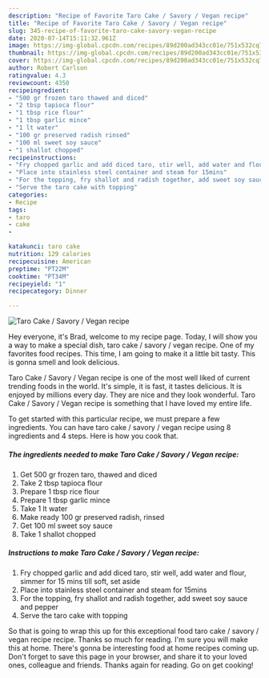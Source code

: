 ```yaml
---
description: "Recipe of Favorite Taro Cake / Savory / Vegan recipe"
title: "Recipe of Favorite Taro Cake / Savory / Vegan recipe"
slug: 345-recipe-of-favorite-taro-cake-savory-vegan-recipe
date: 2020-07-14T15:11:32.961Z
image: https://img-global.cpcdn.com/recipes/89d200ad343cc01e/751x532cq70/taro-cake-savory-vegan-recipe-recipe-main-photo.jpg
thumbnail: https://img-global.cpcdn.com/recipes/89d200ad343cc01e/751x532cq70/taro-cake-savory-vegan-recipe-recipe-main-photo.jpg
cover: https://img-global.cpcdn.com/recipes/89d200ad343cc01e/751x532cq70/taro-cake-savory-vegan-recipe-recipe-main-photo.jpg
author: Robert Carlson
ratingvalue: 4.3
reviewcount: 4350
recipeingredient:
- "500 gr frozen taro thawed and diced"
- "2 tbsp tapioca flour"
- "1 tbsp rice flour"
- "1 tbsp garlic mince"
- "1 lt water"
- "100 gr preserved radish rinsed"
- "100 ml sweet soy sauce"
- "1 shallot chopped"
recipeinstructions:
- "Fry chopped garlic and add diced taro, stir well, add water and flour, simmer for 15 mins till soft, set aside"
- "Place into stainless steel container and steam for 15mins"
- "For the topping, fry shallot and radish together, add sweet soy sauce and pepper"
- "Serve the taro cake with topping"
categories:
- Recipe
tags:
- taro
- cake
- 

katakunci: taro cake  
nutrition: 129 calories
recipecuisine: American
preptime: "PT22M"
cooktime: "PT34M"
recipeyield: "1"
recipecategory: Dinner

---
```



![Taro Cake / Savory / Vegan recipe](https://img-global.cpcdn.com/recipes/89d200ad343cc01e/751x532cq70/taro-cake-savory-vegan-recipe-recipe-main-photo.jpg)

Hey everyone, it's Brad, welcome to my recipe page. Today, I will show you a way to make a special dish, taro cake / savory / vegan recipe. One of my favorites food recipes. This time, I am going to make it a little bit tasty. This is gonna smell and look delicious.



Taro Cake / Savory / Vegan recipe is one of the most well liked of current trending foods in the world. It's simple, it is fast, it tastes delicious. It is enjoyed by millions every day. They are nice and they look wonderful. Taro Cake / Savory / Vegan recipe is something that I have loved my entire life.


To get started with this particular recipe, we must prepare a few ingredients. You can have taro cake / savory / vegan recipe using 8 ingredients and 4 steps. Here is how you cook that.

<!--inarticleads1-->

##### The ingredients needed to make Taro Cake / Savory / Vegan recipe:

1. Get 500 gr frozen taro, thawed and diced
1. Take 2 tbsp tapioca flour
1. Prepare 1 tbsp rice flour
1. Prepare 1 tbsp garlic mince
1. Take 1 lt water
1. Make ready 100 gr preserved radish, rinsed
1. Get 100 ml sweet soy sauce
1. Take 1 shallot chopped




<!--inarticleads2-->

##### Instructions to make Taro Cake / Savory / Vegan recipe:

1. Fry chopped garlic and add diced taro, stir well, add water and flour, simmer for 15 mins till soft, set aside
1. Place into stainless steel container and steam for 15mins
1. For the topping, fry shallot and radish together, add sweet soy sauce and pepper
1. Serve the taro cake with topping




So that is going to wrap this up for this exceptional food taro cake / savory / vegan recipe recipe. Thanks so much for reading. I'm sure you will make this at home. There's gonna be interesting food at home recipes coming up. Don't forget to save this page in your browser, and share it to your loved ones, colleague and friends. Thanks again for reading. Go on get cooking!
